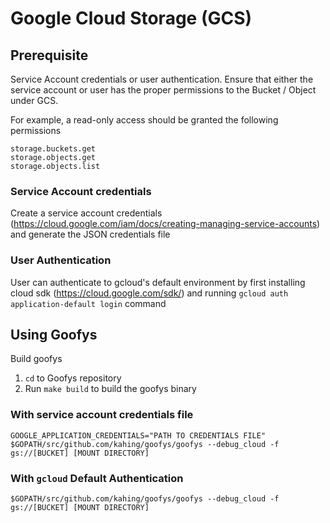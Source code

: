 # Google Cloud Storage (GCS)


## Prerequisite

Service Account credentials or user authentication. Ensure that either the service account or user has the proper permissions to the Bucket / Object under GCS.

For example, a read-only access should be granted the following permissions
```
storage.buckets.get
storage.objects.get
storage.objects.list
````

### Service Account credentials

Create a service account credentials (https://cloud.google.com/iam/docs/creating-managing-service-accounts) and generate the JSON credentials file

### User Authentication
User can authenticate to gcloud's default environment by first installing cloud sdk (https://cloud.google.com/sdk/) and running `gcloud auth application-default login` command


## Using Goofys

Build goofys
1. `cd` to Goofys repository
2. Run `make build` to build the goofys binary

### With service account credentials file
```
GOOGLE_APPLICATION_CREDENTIALS="PATH TO CREDENTIALS FILE"  $GOPATH/src/github.com/kahing/goofys/goofys --debug_cloud -f gs://[BUCKET] [MOUNT DIRECTORY]
```

### With `gcloud` Default Authentication

```
$GOPATH/src/github.com/kahing/goofys/goofys --debug_cloud -f gs://[BUCKET] [MOUNT DIRECTORY]
```